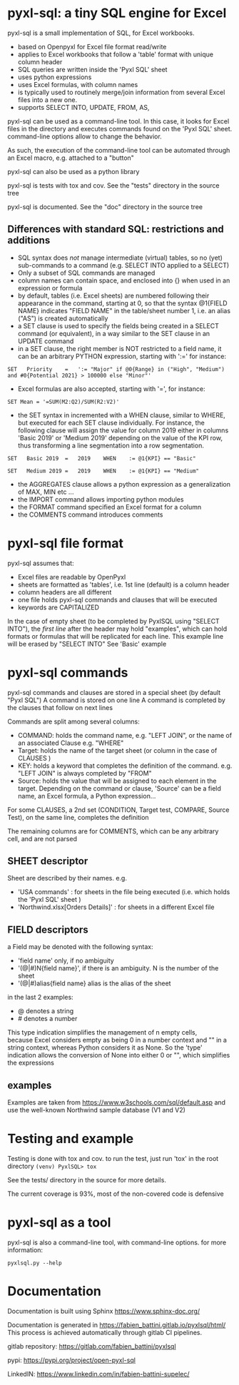 # pyxl-sql: a tiny SQL engine for Excel

pyxl-sql is a small implementation of SQL, for Excel workbooks.
- based on Openpyxl for Excel file format read/write
- applies to Excel workbooks that follow a 'table' format with unique column header
- SQL queries are written inside the 'Pyxl SQL' sheet
- uses python expressions
- uses Excel formulas, with column names
- is typically used to routinely merge/join information from several Excel files into a new one.
- supports SELECT INTO, UPDATE, FROM, AS, 

pyxl-sql can be used as a command-line tool.
In this case, it looks for Excel files in the directory and executes commands found on the 'Pyxl SQL'
sheet. command-line options allow to change the behavior.

As such, the execution of the command-line tool can be automated through an Excel macro, e.g. attached to a "button"

pyxl-sql can also be used as a python library

pyxl-sql is tests with tox and cov. See the "tests" directory in the source tree

pyxl-sql is documented. See the "doc" directory in the source tree

## Differences with standard SQL: restrictions and additions

- SQL syntax does *not* manage intermediate (virtual) tables, so no (yet) sub-commands to a command 
(e.g. SELECT INTO applied to a SELECT)
- Only a subset of SQL commands are managed
- column names can contain space, and enclosed into {} when used in an expression or formula
- by default, tables (i.e. Excel sheets) are numbered following their appearance in the command,
  starting at 0, 
  so that the syntax @1{FIELD NAME} indicates "FIELD NAME" in the table/sheet number 1, 
  i.e. an alias ("AS") is created automatically
- a SET clause is used to specify the fields being created in a SELECT command (or equivalent), 
  in a way similar to the SET clause in an UPDATE command  
- in a SET clause, the right member is NOT restricted to a field name, it can be an arbitrary PYTHON expression, 
starting with ':=' for instance:

``SET	Priority	=	':= "Major" if @0{Range} in ("High", "Medium") and #0{Potential 2021} > 100000 else "Minor"'
``
- Excel formulas are also accepted, starting with '=', for instance:

``SET Mean = '=SUM(M2:Q2)/SUM(R2:V2)'
``
- the SET syntax in incremented with a WHEN clause, similar to WHERE, but executed for each SET clause individually.
For instance, the following clause will assign the value for column 2019 either in columns 'Basic 2019' or 'Medium 2019'
depending on the value of the KPI row, thus transforming a line segmentation into a row segmentation.   

``SET	Basic 2019	=	2019	WHEN	:= @1{KPI} == "Basic"
``

``SET	Medium 2019	=	2019	WHEN	:= @1{KPI} == "Medium"
``


      

- the AGGREGATES clause allows a python expression as a generalization of MAX, MIN etc ... 
- the IMPORT command allows importing python modules
- the FORMAT command specified an Excel format for a column
- the COMMENTS command introduces comments



# pyxl-sql file format

pyxl-sql assumes that:
- Excel files are readable by OpenPyxl
- sheets are formatted as 'tables', i.e. 1st line (default) is a column header
- column headers are all different
- one file holds pyxl-sql commands and clauses that will be executed
- keywords are CAPITALIZED

In the case of empty sheet (to be completed by PyxlSQL using "SELECT INTO"), 
the *first line* after the header may hold "examples", which can hold formats or formulas 
that will be replicated for each line. This example line will be erased by "SELECT INTO"
See 'Basic' example


# pyxl-sql commands
pyxl-sql commands and clauses are stored in a special sheet (by default "Pyxl SQL")
A command is stored on one line
A command is completed by the clauses that follow on next lines

Commands are split among several columns:
- COMMAND: holds the command name, e.g. "LEFT JOIN", or the name of an associated Clause e.g. "WHERE"
- Target: holds the name of the target sheet (or column in the case of CLAUSES )
- KEY: holds a keyword that completes the definition of the command. e.g. "LEFT JOIN" is always completed by "FROM"
- Source: holds the value that will be assigned to each element in the target. 
Depending on the command or clause, 'Source' can be a field name, an Excel formula, a Python expression...

For some CLAUSES, a 2nd set (CONDITION, Target test, COMPARE, Source Test), on the same line, completes the definition
 
The remaining columns are for COMMENTS, which can be any arbitrary cell, and are not parsed

## SHEET descriptor
Sheet are described by their names. e.g. 
- 'USA commands' : for sheets in the file being executed (i.e. which holds the 'Pyxl SQL' sheet )
- 'Northwind.xlsx[Orders Details]' : for sheets in a different Excel file

## FIELD descriptors
a Field may be denoted with the following syntax:

-  'field name' only, if no ambiguity
-  '(@|#)N{field name}', if there is an ambiguity. N is the number of the sheet
-  '(@|#)alias{field name} alias is the alias of the sheet

in the last 2 examples:
- @ denotes a string
- \# denotes a number

This type indication simplifies the management of n empty cells,  
because Excel considers empty as being 0 in a number context and "" in a string context,
whereas Python considers it as None. So the 'type' indication allows the conversion of None into 
either 0 or "", which simplifies the expressions


## examples 

Examples are taken from https://www.w3schools.com/sql/default.asp
and use the well-known Northwind sample database (V1 and V2)


# Testing and example

Testing is done with tox and cov. to run the test, just run 'tox' in the root directory
`` (venv) PyxlSQL> tox
``

See the tests/ directory in the source for more details.

The current coverage is 93%, most of the non-covered code is defensive

# pyxl-sql as a tool

pyxl-sql is also a command-line tool, with command-line options.
for more information:

``pyxlsql.py --help 
``

# Documentation

Documentation is built using Sphinx https://www.sphinx-doc.org/

Documentation is generated in https://fabien_battini.gitlab.io/pyxlsql/html/
This process is achieved automatically through gitlab CI pipelines.

gitlab repository: https://gitlab.com/fabien_battini/pyxlsql

pypi: https://pypi.org/project/open-pyxl-sql


LinkedIN: https://www.linkedin.com/in/fabien-battini-supelec/
